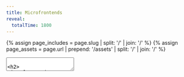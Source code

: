 ```yaml
---
title: Microfrontends
reveal:
  totalTime: 1800
---
```


<!-- Get the assets path, removing the trailing slash -->

{% assign page_includes = page.slug | split: '/' | join: '/' %}
{% assign page_assets = page.url | prepend: '/assets' | split: '/' | join: '/' %}

<style>
  .one-col {
    display: grid;
    grid-template-columns: 1fr;
  }

  .two-col {
    display: grid;
    grid-template-columns: 1fr 1fr;
  }

  .three-col {
    display: grid;
    grid-template-columns: 1fr 1fr 1fr;
  }

  .place-center {
    place-items: center;
  }

  .font-sm {
    font-size: 30px;
  }

  .font-md {
    .font-size: 35px;
  }

  .fragment.semi-fade-out-then-in {
    opacity: 1;
  }

  .fragment.semi-fade-out-then-in.current-fragment {
    opacity: .5;
  }

  [data-qr-code] img {
    padding: 16px;
    background: white;
  }
</style>

<section data-markdown>
<textarea data-template>

<h2>
Microfrontends
<br />
&
<br />
Module Federation
</h2>

Alex Lockhart

---

# Hi 👋

Notes:

- Before we get into things, let me introduce myself.
- Hi, I'm Alex.
- I grew up here in Halifax, and I've been working as a Software Developer for just about 7 years now.
- I even worked at REDSpace for just under a year!
- I spent the last few years in the UK working, before coming back to Halifax last year.

---

<div class="two-col">
  <img src="{{ page_assets }}/img/amelia-1.jpeg" />
  <img src="{{ page_assets }}/img/amelia-2.jpeg" />
</div>

Notes:

- And of course, most importantly, my partner and I have a cat named Amelia.

---

## Some Assumptions

- Create React App (CRA) <!-- .element: class="fragment" -->
- React (ReactDOM, rendering) <!-- .element: class="fragment" -->
- Some advanced React APIs (Lazy, Error Boundaries, Suspense) <!-- .element: class="fragment" -->
- Dependencies <!-- .element: class="fragment" -->
- Bundlers (Webpack, plugins, singletons) <!-- .element: class="fragment" -->

Notes:

- We're going to talk about a lot of things today!
- It's okay if you haven't used these things, or even heard of them before.
- I'm going to try to explain all the important bits as we go along.
- Knowledge of these is hopefully not necessary to understand this talk.
- But here's a few things that will come up.
- If you want to talk about these in-depth, come find me after the talk!
- First, we're going to be pretty React heavy tonight. That means:
- (next)
- I'll be assuming you're familiar with Create React App,
- (next)
- and React itself, as well as
- (next)
- some of the more advanced React APIs like Lazy, Error Boundaries, and Suspense.
- (next)
- We'll also be talking about dependencies,
- (next)
- and how they're bundled.

---

<!-- .slide: data-auto-animate data-auto-animate-id="the-problem" -->

## The Problem

<div class="three-col place-center">
  <img src="{{ page_assets }}/img/web-app-monolith.png" style="width: 40%; justify-self: end;" />
  <div class="r-stack" style="padding: 100px">
    <img src="{{ page_assets }}/img/arrow.png" />
    <img src="{{ page_assets }}/img/arrow.png" />
    <img src="{{ page_assets }}/img/arrow.png" />
    <img src="{{ page_assets }}/img/arrow.png" />
    <img src="{{ page_assets }}/img/arrow.png" />
    <img src="{{ page_assets }}/img/arrow.png" />
    <img src="{{ page_assets }}/img/arrow.png" />
    <img src="{{ page_assets }}/img/arrow.png" />
    <img src="{{ page_assets }}/img/arrow.png" />
  </div>
  <img src="{{ page_assets }}/img/server-monolith.png" style="width: 40%; justify-self: start;" />
</div>

Notes:

- The classic client-server relationship. Our business sells shapes!
- Our users go to our website, our app loads, and they do things that talk to the server.
- Business is going well. So well, in fact, that our application keeps growing.

---

<!-- .slide: data-auto-animate data-auto-animate-id="the-problem" -->

## The Problem

<style>
  .problem.many-arrow {
    padding: 40px;
  }

  .problem.many-arrow img {
    width: 40%;
    position: relative; 
  }
</style>

<div class="three-col place-center">
  <img src="{{ page_assets }}/img/web-app-monolith.png" />
  <div class="r-stack problem many-arrow">
    <img src="{{ page_assets }}/img/arrow.png" style="top: -20px; left: -15px" />
    <img src="{{ page_assets }}/img/arrow.png" style="top: 40px; left: -10px" />
    <img src="{{ page_assets }}/img/arrow.png" style="top: 60px; left: 0px" />
    <img src="{{ page_assets }}/img/arrow.png" style="top: -40px; left: 10px" />
    <img src="{{ page_assets }}/img/arrow.png" style="top: -80px; left: 5px" />
    <img src="{{ page_assets }}/img/arrow.png" style="top: 80px; left: -20px" /> 
    <img src="{{ page_assets }}/img/arrow.png" style="top: 0px; left: 15px" />
    <img src="{{ page_assets }}/img/arrow.png" style="top: 20px; left: -5px" />
    <img src="{{ page_assets }}/img/arrow.png" style="top: -60px; left: 20px" />
  </div>
  <img src="{{ page_assets }}/img/server-monolith.png" />
</div>

Notes:

- And GROWING.

---

## Why is this a problem?

- Longer build times <!-- .element: class="fragment" -->
- Longer load times <!-- .element: class="fragment" -->
- Lots of commits to the same code <!-- .element: class="fragment" -->

Notes:

- So why is this a problem?
- (next)
- Well, bigger applications also mean longer build times, both locally and in your CI pipeline.
  - When your application takes an hour to build… you have a problem.
- (next)
- Bigger applications also mean longer load times, which means that your users have to wait!
- (next)
- And, bigger applications probably mean a lot more developers all working on the same code.

---

## Goals

1. It should feel like one application <!-- .element: class="fragment" -->
2. It should be performant <!-- .element: class="fragment" -->
3. It should have a great development experience <!-- .element: class="fragment" -->

Notes:

- Looking at what we can do in the backend, we can set some goals.
- We want this to be a step forward, not a step back.
  - (next)
  - We had one application, and we want it to keep feeling like that.
    - Just like how our microservices feel like one API!
  - (next)
  - We don't want a performance hit for this.
    - Our users don't want a worse experience just so we can try fun things!
  - (next)
  - We want to keep our developer experience good.
    - Otherwise, what's the point!

---

<style>
  .microservices-diagram img {
    width: 50%;
  }
</style>

<div class="microservices-diagram place-center" style="display: grid; grid-template-columns: repeat(3, 1fr) 2fr;">
  <img src="{{ page_assets }}/img/web-app-monolith.png" />
  <img src="{{ page_assets }}/img/arrow.png" />
  <img src="{{ page_assets }}/img/server-blank.png" />
  <div class="two-col place-center">
    <img src="{{ page_assets }}/img/arrow.png" style="position: relative; top: 80px; rotate: -30deg;" />
    <img src="{{ page_assets }}/img/server-green.png" />
    <img src="{{ page_assets }}/img/arrow.png" style="position: relative; top: 20px; rotate: -15deg" />
    <img src="{{ page_assets }}/img/server-yellow.png" />
    <img src="{{ page_assets }}/img/arrow.png" style="position: relative; bottom: 20px; rotate: 15deg" />
    <img src="{{ page_assets }}/img/server-red.png" />
    <img src="{{ page_assets }}/img/arrow.png" style="position: relative; bottom: 80px; rotate: 30deg" />
    <img src="{{ page_assets }}/img/server-blue.png" />
  </div>
</div>

Notes:

- We have ways of achieving these goals on the backend. We can start splitting up our servers into a classic microservice architecture.
- Instead of a monolith that handles EVERYTHING, we have an entrypoint and a bunch of smaller microservices that handle specific slices of our business.
- This lets our development teams each focus on one or more individual microservices - no more giant merge conflicts because you’re in the same codebase with 100 other people.
- These microservices are also much faster to build and deploy - instead of waiting an hour for our monolith, it might take only 10 minutes for our microservice to deploy.
- And most importantly - if we do it right, our users will never be able to tell the difference.
- That’s great for our backend - but what about our web app?

---

<!-- .slide: data-auto-animate data-auto-animate-id="web-app-slices" -->

<div class="r-stack">
  <img src="{{ page_assets }}/img/web-app-blank.png" />
  <img src="{{ page_assets }}/img/web-app-green.png" style="position: relative; bottom: 60px; right: 95px;" />
  <img src="{{ page_assets }}/img/web-app-yellow.png" style="position: relative; right: 48px; top: 50px;" />
  <img src="{{ page_assets }}/img/web-app-red-blue.png" style="position: relative; left: 85px;" />
</div>

Notes:

- Well, what if we sliced it up?

---

<!-- .slide: data-auto-animate data-auto-animate-id="web-app-slices" -->

<div class="r-stack">
  <img src="{{ page_assets }}/img/web-app-blank.png" />
  <img src="{{ page_assets }}/img/web-app-green.png" style="position: relative; bottom: 100px; right: 300px;" />
  <img src="{{ page_assets }}/img/web-app-yellow.png" style="position: relative; right: 300px; top: 50px;" />
  <img src="{{ page_assets }}/img/web-app-red-blue.png" style="position: relative; left: 300px;" />
</div>

## Microfrontends <!-- .element: class="fragment" -->

## (or MFEs) <!-- .element: class="fragment" style="text-transform: initial" -->

Notes:

- Instead of a single monolith web application, we could break this up into multiple small ones
- Each small web app could then handle it's own things, and we'd stitch them together to make a single consistent experience
- (next)
- We could even call them.... **Microfrontends**
- (next)
- Or for short, MFEs

---

{% assign mfe_diagram_group_1 = 'data-fragment-index="1" class="fragment custom semi-fade-out-then-in"' %}
{% assign mfe_diagram_group_2 = 'data-fragment-index="2" class="fragment semi-fade-out"' %}
{% assign mfe_diagram_group_none = 'data-fragment-index="1" class="fragment semi-fade-out"' %}

<style>
  .mfe-diagram img {
    width: 50%;
  }
</style>

<div class="mfe-diagram place-center" style="display: grid; grid-template-columns: 1fr 3fr 1fr 1fr;">
  <img src="{{ page_assets }}/img/web-app-blank.png" {{ mfe_diagram_group_2 }} style="width: 100%;" />
  <div class="three-col place-center">
    <img src="{{ page_assets }}/img/arrow.png" {{ mfe_diagram_group_none }} style="position: relative; top: 60px; rotate: -30deg;" />
    <img src="{{ page_assets }}/img/web-app-green.png" {{ mfe_diagram_group_1 }} style="width: 75%;" />
    <img src="{{ page_assets }}/img/arrow.png" {{ mfe_diagram_group_none }} style="position: relative; top: 60px; rotate: 30deg;" />
    <img src="{{ page_assets }}/img/arrow.png" {{ mfe_diagram_group_none }} />
    <img src="{{ page_assets }}/img/web-app-yellow.png" {{ mfe_diagram_group_1 }} style="width: 75%;"  />
    <img src="{{ page_assets }}/img/arrow.png" {{ mfe_diagram_group_none }} />
    <img src="{{ page_assets }}/img/arrow.png" {{ mfe_diagram_group_none }} style="position: relative; bottom: 60px; rotate: 30deg;" />
    <img src="{{ page_assets }}/img/web-app-red-blue.png" {{ mfe_diagram_group_1 }} style="width: 75%;" />
    <img src="{{ page_assets }}/img/arrow.png" {{ mfe_diagram_group_none }} style="position: relative; bottom: 60px; rotate: -30deg;" />
  </div>
  <img src="{{ page_assets }}/img/server-blank.png" {{ mfe_diagram_group_none }} />
  <img src="{{ page_assets }}/img/arrow.png" {{ mfe_diagram_group_none }} />
</div>

Notes:

- So how would this work?
- Well, if we follow the general pattern of the microservices, we'd have...
- (next)
- A main entrypoint into our application. Let's call this the **host**.
  - It's going to be as lean as possible.
  - It's going to be responsible for bootstrapping our application in the browser.
  - It's going to be responsible for loading the rest of our application.
- (next)
- And the rest of our application is going to be made up of all those slices we made. Let's call these **remotes**.
  - They're going to be responsible for exporting modules that our host can load.
  - They're going to be responsible for all of our business logic.
- So how do we stitch these together?

---

<!-- .slide: data-auto-animate data-auto-animate-id="module-federation" -->

## Module Federation

Notes:

- There's a couple different ways, but I'm going to talk about an approach using Module Federation.

---

<!-- .slide: data-auto-animate data-auto-animate-id="module-federation" -->

## Module Federation

https://module-federation.github.io/

Notes:

- This won't be a full tutorial, but if you want to learn more, I suggest checking out their Github organization.
- You can find support for even more tools there.

---

<!-- .slide: data-auto-animate data-auto-animate-id="module-federation" -->

## Webpack

## Module Federation

## In React <!-- .element: class="fragment" -->

Notes:

- Today, though, let's focus on Webpack Module Federation.
  - I know: Webpack! Why not vite or esbuild or snowpack or rollup or...
  - Module Federation was first introduced in Webpack 5.
  - It's since been ported to other bundlers.
  - It's what I'm most familiar with.
  - And I promise, a lot of the config we go over will be transferrable to other bundlers.
- (next)
- And because I haven't narrowed my focus enough, let's focus specifically on React web applications.
  - Not to worry - if you don't use React, a lot of these concepts can still apply to you. It's all just Javascript modules!

---

## Get Building 🛠️

Notes:

- Before we can setup Module Federation, we need some apps!
- We're going to create a single host app and two remote apps.
- And as much as I'm sure you'd love to watch me live code three apps... I'm going to skip that bit.
- But, all the slides and code will be available at the end.

---

<!-- .slide: data-background-color="white" data-background-iframe="https://lockhart.dev/module-federation-example/host-app/#/remote1?spin=true" data-preload -->

Notes:

- We have a host app with a set of tabs that will let us load other content.
- For now, it's just spinning, waiting for the remotes!

---

<!-- .slide: data-background-color="white" data-background-iframe="https://lockhart.dev/module-federation-example/remote-app-1/" data-preload -->

Notes:

- We have our first remote app: a list of products.

---

<!-- .slide: data-background-color="white" data-background-iframe="https://lockhart.dev/module-federation-example/remote-app-2/" data-preload -->

Notes:

- And we have our second remote app: a checkout form.
- Now, let's put them all together!

---

# Setup

## Remotes

Notes:

- First, let's check out how we configure our remotes.

---

## Remote Webpack Config

```sh
npm i react-app-rewired webpack-merge
```

<div class="font-md">

```js [|10,15|11|16|17-19]
{% include_relative {{ page_includes | append: '/code/remote-webpack-config.js' }} %}
```

</div>

Notes:

- There's a lot here! Let's break it down.
  - (next)
  - First, we name this app so that Webpack can refer to it later.
  - (next)
  - We add a public path where this remote can be reached from the browser. For now, we'll do `localhost`.
  - (next)
  - Then, we added the name of the file that can be used to load this remote.
  - (next)
  - And finally, we get to the good bit!
    - We declare what components we expose through that `remoteEntry.js` file.
    - Here, we're exposing an `App` component. Let's look at how we do that.

---

## `remote` Entrypoint

```ts [|5]
// src/bootstrap/remote.tsx

import { App } from "../App";

export default App;
```

Notes:

- The `remote` entrypoint!
- Remember: our remote apps don't create the React root nor do any bootstraping. The host does that.
- So, this entrypoint doesn't! It just exports the component we want to expose.
- We want it as basic as possible!
  - If we wrap our App with providers here, they'll cover up the ones from the host.
- (next)
- And we want to make this a default export. Named exports can work too, but they're a bit more work to setup.

---

## Remote Webpack Config

<div class="font-md">

```js [20-30]
{% include_relative {{ page_includes | append: '/code/remote-webpack-config.js' }} %}
```

</div>

Notes:

- Back to the config. There was one more section we didn't look at.
- We declared the dependencies that this remote "shares".
  - Let's take a look at what this means.

---

## Dependencies

<div class="font-sm">

```json [6-26]
{% include_relative {{ page_includes | append: '/code/remote-package.json' }} %}
```

</div>

Notes:

- Here's the package.json for one of our remote apps.
- Like you can see here, we've got a lot of dependencies!
  - React, React DOM, ...
  - But also some others, like Material UI.
- Each of these dependencies represents "someone else's code" that we are using.
- They also tend to make up the bulk of our app's bundle size.
- And the bigger our bundle size, the more our users need to download before using our app!
- But wait.. if we have three different apps, aren't we tripling the number of times we need to download our dependencies?
  - This is what sharing is for!

---

## Sharing Dependencies

<div class="font-md">

```js [20-30|5|20-30]
{% include_relative {{ page_includes | append: '/code/remote-webpack-config.js' }} %}
```

</div>

Notes:

- Right. We've got our sharing config in our webpack file.
- (next)
- And we are importing the dependencies we want to share from our package.json, essentially saying "share everything."
- (next)
- Let's see what that results in.

---

<div class="two-col font-sm">
<div>

Module Federation ❌

```sh [|8|7]
build
├── index.html
└── static
    ├── css
    │   └── main.8a685450.css
    └── js
        ├── 787.83a184bd.chunk.js
        └── main.d2804cea.js
```

</div>
<div>

Module Federation + Sharing ✅

```sh [|21|7-20]
build
├── index.html
└── static
    ├── css
    │   └── 735.19f42a5c.chunk.css
    └── js
        ├── 164.d173b888.chunk.js
        ├── 184.658dae2a.chunk.js
        ├── 192.eeafc2fa.chunk.js
        ├── 225.77016a9a.chunk.js
        ├── 357.e948afb0.chunk.js
        ├── 361.5b8c06a6.chunk.js
        ├── 677.5bffb570.chunk.js
        ├── 702.bc15c451.chunk.js
        ├── 73.23dbfaa2.chunk.js
        ├── 735.693974f1.chunk.js
        ├── 783.97111ac3.chunk.js
        ├── 787.1912ef9c.chunk.js
        ├── 791.6276d6ee.chunk.js
        ├── 938.c91fb019.chunk.js
        └── main.24d3dcb7.js
```

</div>

Notes:

- Let's start by taking a look at the result of our build.
- On the left hand side, we have a standard CRA output.
  - (next)
  - We've got our main bundle with _everything_ in it
  - (next)
  - And we've got a separate bundle that is really just the `web-vitals` package.
- On the right hand side, through, is a different story.
  - (next)
  - We've still got a main bundle, but it's _very_ small. Pretty much just Webpack.
  - (next)
  - And then we've got a ton of other bundles. In fact, we've got roughly one for every dependency that we are sharing.
    - "But how do we know that?" I'm glad you asked!

---

```sh
npm run build
npx source-map-explorer 'build/static/js/*.js'
```

Notes:

- Let's build our apps, and then we can analyze the build with our source map explorer!

---

<!-- .slide: data-background-color="white" data-background-iframe="https://lockhart.dev/module-federation-example/remote-app-1/source-map-explorer.html" data-preload -->

Notes:

- And that will show us... this!
- First, let's talk about what we're looking at.
- Roughly, each square we see is proportionate to the size it takes up in our final bundle size.
- See this giant one? That's Material UI.
- Want to guess how much of this is "our" code?
- That's right, it's the square **way** down in the bottom right. 0.6% of our bundle size.
- If we were to go through the rest of these, we'd see that each of these chunks is (roughly) a single dependency that we are sharing.
- **This** is where Module Federation really shines.
  - Since each of these chunks is a dependency, we can choose what we load.
  - If the host has already loaded Material UI, we can just skip loading this entire chunk!
  - That's a massive savings in bundle size, and a massive savings in load time for our users.

---

## Sharing Dependencies

```ts [20-30|21|22,23,26,27]
{% include_relative {{ page_includes | append: '/code/remote-webpack-config.js' }} %}
```

Notes:

- One more thing.
- (next)
- You'll notice that for most of the dependencies, we're just spreading them.
- (next)
- But for React and React DOM, we're adding some extra - we're declaring them `singleton`s.
  - A `singleton` shared dependency means that only one version will ever be present in the runtime.
  - This is super important for React and React DOM since they have set global state as part of their operations.
  - Without this, our remotes will create their own React references, and everything will fall apart.

---

# 😮‍💨

Notes:

- That's a lot.
- Phew.
- We've covered a lot of ground here.
  - We've talked about how to export components from our remotes.
  - And we've talked about how to share dependencies to increase our performance.
- Let's keep going. Almost done.

---

# Setup

## Hosts

Notes:

- Let's check out how we configure our hosts. We'll make this quick.

---

## Host Webpack Config

```sh
npm i react-app-rewired webpack-merge
```

<div class="font-md">

```js [|15-25|11-14]
{% include_relative {{ page_includes | append: '/code/host-webpack-config.js' }} %}
```

</div>

Notes:

- There's a bit less config here.
- (next)
- We've got the same shared dependencies again.
  - And it has to be the same! If the remote shares something that the host doesn't, it won't be shared.
- (next)
- But this is the fun bit. Here we declare what remote apps this project can access.

---

<!-- .slide: data-auto-animate data-auto-animate-id="remote-url" -->

## Remote URL

```text
remote_app_1@http://localhost:3001/remoteEntry.js
```

Notes:

- Let's take a closer look.
- This path that we use here, we actually build this up out of the configuration we use in the remote.

---

<!-- .slide: data-auto-animate data-auto-animate-id="remote-url" -->

## Remote URL

```text
remote_app_1@http://localhost:3001/remoteEntry.js
```

```text
{name}@{publicPath}{filename}
```

<div class="font-md">

```js [11,15,16]
{% include_relative {{ page_includes | append: '/code/remote-webpack-config.js' }} %}
```

</div>

Notes:

- The `name` is our "username" in the URL
- The `publicPath` becomes the base of our URL
- And the `filename` becomes the file we append to the base.

---

<!-- .slide: data-auto-animate data-auto-animate-id="get-our-host-ready" -->

## Render Our Remote

<div class="font-md">

```tsx [|1|3-7|3,7|4,6|5]
const Remote1App = React.lazy(() => import("remote_app_1/App"));

<ErrorBoundary fallback={<h1>🤷</h1>}>
  <React.Suspense fallback={<CircularProgress />}>
    <Remote1App />
  </React.Suspense>
</ErrorBoundary>;
```

</div>

Notes:

- Awesome. Now we're ready to use it!
- (next)
- First, we import it. The module we import is "name of remote in webpack" / "name of exposed component"
  - The `React.lazy` is important here, too. With this, we'll only fetch the remote bundle when we need to render it.
- (next)
- Then we use it!
  - (next)
  - We wrap the whole thing in an error boundary in case the component fails to load.
  - (next)
  - We wrap it in Suspense too, so that we can display a spinner while it loads.
  - (next)
  - And then we just render the component.
    - We're just rendering it as-is, but this is a fully fledged React component! You can pass props, you can wrap it in other components, you can do whatever you like.

---

# Last Thing!

---

<!-- .slide: data-auto-animate data-auto-animate-id="bootstrapping-locally" -->

## `host` Entrypoint

```tsx []
// src/bootstrap/host.tsx

import React from "react";
import ReactDOM from "react-dom/client";
import { App } from "../App";
import "../index.css";

const root = ReactDOM.createRoot(document.getElementById("root"));
root.render(
  <React.StrictMode>
    <App />
  </React.StrictMode>
);
```

Notes:

- Remember, we said that the host was responsible for bootstrapping our application in the browser.
- So we need a host entrypoint!
- There's not much to discuss here. This is just the standard CRA `index.tsx` file, moved & renamed.
  - It imports the App, creates the root, and renders it.
- But! The fun thing is we add this to our remotes, too!
  - In our host, we use the host entrypoint both to deploy the application, and when developing it.
  - In our remotes, we use it mainly for development. That way we don't need to run our whole platform locally to develop our apps!

---

<!-- .slide: data-auto-animate data-auto-animate-id="bootstrapping-locally" -->

## `host` Entrypoint

```tsx [|3-4|6-8]
// src/index.ts

// ❌ This won't work once we turn on Module Federation!
// import "./bootstrap/host";

// 🪄 magic
// Import the component, create the React root, render...
import("./bootstrap/host").catch((e) => console.error(e));

// TS wants an import, export, or an
// empty 'export {}' statement to make it a module.
export {};
```

Notes:

- But there's an important wrinkle here.
- (next)
- We don't just import the entrypoint. That's important.
  - This would work without Module Federation, but with it, we will just get a blank screen.
- (next)
- Instead, we make it import our entrypoint asynchronously.
- Remember all those chunks? Well, if those chunks are our dependencies, we need fetch them before we can fetch our app.
- By importing our host entrypoint async, we make sure that all of our dependencies are loaded before we try to render our app.

---

# 🥁 🥁 🥁

---

<!-- .slide: data-background-color="white" data-background-iframe="https://lockhart.dev/module-federation-example/host-app" data-preload -->

# 🎉 🎉 🎉 <!-- .element: class="fragment fade-out" -->

Notes:

- And it Just Works™️
- (next)
- And not only does it work, but we get some amazing benefits.
  - First off, our host-app provides an MUI theme. And if the theme changes in the host, it changes the remotes, too!
  - Now think, what if we had a shared React Query context? Or a shared React Router context? We'd be able to do a ton of really powerful things, all with different apps!

---

## Did We Meet Our Goals?

1. It should feel like one application <!-- .element: class="fragment" -->
2. It should be performant <!-- .element: class="fragment" -->
3. It should have a great development experience <!-- .element: class="fragment" -->

Notes:

- Let's revisit our goals.
- (next)
- This feels like one application. And in truth it is! Everything gets loaded into the same JS runtime.
- (next)
- This is also fairly performant. We end up have to make more network requests, but we aren't downloading React three times. We aren't eagerly fetching every remote. And once it's all in the browser, it works great.
- (next)
- And finally, while I didn't get into it much today, it's easy to develop on. I can work on a single MFE in isolation and not worry about having to bootstrap the world to get there.

---

## Gotchas

1. Caching <!-- .element: class="fragment" -->
2. Deployments <!-- .element: class="fragment" -->
3. Dependency Clashes <!-- .element: class="fragment" -->
4. Dirty Contexts <!-- .element: class="fragment" -->

Notes:

- Finally, there are some gotchas.
- (next)
- You'll recall that we load the remote MFEs with a `remoteEntry.js` file.
  - It has no hash! If it did, our host couldn't find it.
  - **But**, this means we need to be super careful that our webserver and our browser don't cache it.
- (next)
- Part of this comes up when we deploy.
  - If our host has loaded the `remoteEntry.js` file, but not the chunks, what happens if we deploy?
  - The chunks might have changed, and might not be available any more.
  - To get around this, we can either keep old versions accessible for a period of time, or we can make the host re-fetch the `remoteEntry.js` file if it fails to load a chunk.
- (next)
- With all these shared dependencies rolling around, we need to be careful.
  - React Router specifically wants the **same exact** version to be used across the entire runtime. Otherwise, your remotes might fail to load!
- (next)
- And finally, dirty contexts. If one of your remotes loads some global CSS, the rest of your app is going to see it. That can be a great thing! But it can also muck things up.

---

## ✂️ Cut For Time ✂️

- A Remote can be a Host, too!
- We can federate any JS modules - not just components.
- We can have an app made up of mixed frameworks!

---

## Thank you!

<div class="two-col place-center">
  <div class="one-col place-center">
    <p>Alex Lockhart</p>
    <img src="/assets/profile.jpg" alt="a photo of the author" style="width: 200px" />
    <img src="{{ page_assets }}/img/logo-datasite-light.svg" style="width: 200px" />
  </div>
  <div class="one-col place-center" style="width: 100%">
    <a href="https://lockhart.dev">lockhart.dev</a>
    <div data-qr-code="{% post_url 2023-05-21-microfrontends-and-module-federation %}" />
  </div>
</div>

</textarea>
</section>
